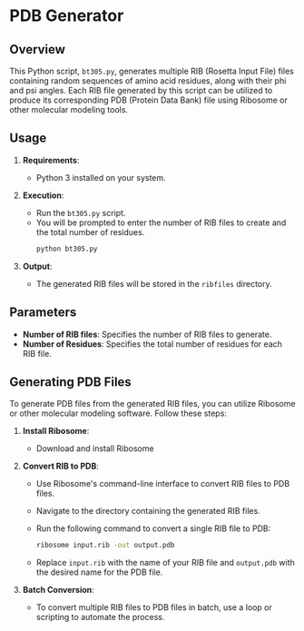 # PDB Generator

## Overview

This Python script, `bt305.py`, generates multiple RIB (Rosetta Input File) files containing random sequences of amino acid residues, along with their phi and psi angles. Each RIB file generated by this script can be utilized to produce its corresponding PDB (Protein Data Bank) file using Ribosome or other molecular modeling tools.

## Usage

1. **Requirements**:
   - Python 3 installed on your system.

2. **Execution**:
   - Run the `bt305.py` script.
   - You will be prompted to enter the number of RIB files to create and the total number of residues.
     ```bash
     python bt305.py
     ```

3. **Output**:
   - The generated RIB files will be stored in the `ribfiles` directory.

## Parameters

- **Number of RIB files**: Specifies the number of RIB files to generate.
- **Number of Residues**: Specifies the total number of residues for each RIB file.

## Generating PDB Files

To generate PDB files from the generated RIB files, you can utilize Ribosome or other molecular modeling software. Follow these steps:

1. **Install Ribosome**:
   - Download and install Ribosome

2. **Convert RIB to PDB**:
   - Use Ribosome's command-line interface to convert RIB files to PDB files.
   - Navigate to the directory containing the generated RIB files.
   - Run the following command to convert a single RIB file to PDB:
     ```bash
     ribosome input.rib -out output.pdb
     ```

   - Replace `input.rib` with the name of your RIB file and `output.pdb` with the desired name for the PDB file.

3. **Batch Conversion**:
   - To convert multiple RIB files to PDB files in batch, use a loop or scripting to automate the process.
